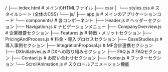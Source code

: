 /
├── index.html                      # メインのHTMLファイル
├── css/
│   └── styles.css                  # スタイルシート (全体のCSS)
└── js/
    ├── app.js                      # メインのアプリケーションコード
    └── components/                 # 各コンポーネント
        ├── Header.js               # ヘッダーセクション
        ├── Navigation.js           # ナビゲーションメニュー
        ├── CompanyOverview.js      # 企業概要セクション
        ├── Features.js             # 特徴・メリットセクション
        ├── PricingAndProcess.js    # 料金・導入プロセスセクション
        ├── CaseStudies.js          # 導入事例セクション
        ├── IntegrationProposal.js  # MF会計連携セクション
        ├── DXInitiatives.js        # DXへの取り組みセクション
        ├── FAQ.js                  # FAQセクション
        ├── Contact.js              # お問い合わせセクション
        ├── Footer.js               # フッターセクション
        └── ScrollAnimation.js      # スクロールアニメーション機能
